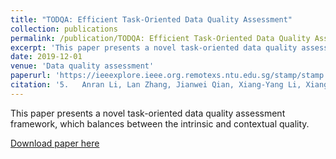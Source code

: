 ```yaml
---
title: "TODQA: Efficient Task-Oriented Data Quality Assessment"
collection: publications
permalink: /publication/TODQA: Efficient Task-Oriented Data Quality Assessment
excerpt: 'This paper presents a novel task-oriented data quality assessment framework, which balances between the intrinsic and contextual quality'
date: 2019-12-01
venue: 'Data quality assessment'
paperurl: 'https://ieeexplore.ieee.org.remotexs.ntu.edu.sg/stamp/stamp.jsp?tp=&arnumber=9066076'
citation: '5.	Anran Li, Lan Zhang, Jianwei Qian, Xiang-Yang Li, Xiang Xiao. TODQA: Efficient Task-Oriented Data Quality Assessment. IEEE MSN 2019.'
---
```

This paper presents a novel task-oriented data quality assessment framework, which balances between the intrinsic and contextual quality.

[Download paper here](https://ieeexplore.ieee.org.remotexs.ntu.edu.sg/stamp/stamp.jsp?tp=&arnumber=9066076)




